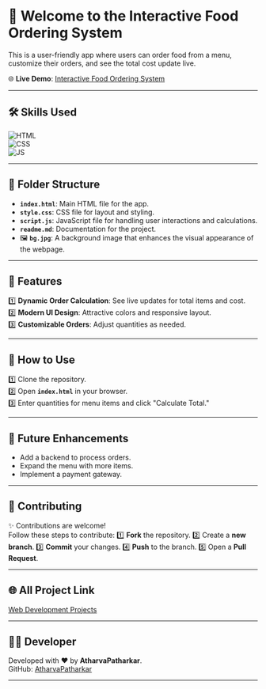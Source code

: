# 🍔 Welcome to the Interactive Food Ordering System

This is a user-friendly app where users can order food from a menu, customize their orders, and see the total cost update live.

🌐 **Live Demo**: [Interactive Food Ordering System](https://atharvapatharkar.github.io/web-development-projects/Interactive%20Food%20Ordering%20System/index.html) 

---

## 🛠️ Skills Used

![HTML](https://img.shields.io/badge/html5%20-%23E34F26.svg?&style=for-the-badge&logo=html5&logoColor=white)  
![CSS](https://img.shields.io/badge/css3%20-%231572B6.svg?&style=for-the-badge&logo=css3&logoColor=white)  
![JS](https://img.shields.io/badge/javascript%20-%23323330.svg?&style=for-the-badge&logo=javascript&logoColor=%23F7DF1E)

---

## 📂 Folder Structure

- **`index.html`**: Main HTML file for the app.  
- **`style.css`**: CSS file for layout and styling.  
- **`script.js`**: JavaScript file for handling user interactions and calculations.  
- **`readme.md`**: Documentation for the project.  
- 🖼️ **`bg.jpg`**: A background image that enhances the visual appearance of the webpage.

---

## 🌟 Features

1️⃣ **Dynamic Order Calculation**: See live updates for total items and cost.  
2️⃣ **Modern UI Design**: Attractive colors and responsive layout.  
3️⃣ **Customizable Orders**: Adjust quantities as needed.  

---

## 🚀 How to Use

1️⃣ Clone the repository.  
2️⃣ Open **`index.html`** in your browser.  
3️⃣ Enter quantities for menu items and click "Calculate Total."  

---

## 🔮 Future Enhancements

- Add a backend to process orders.  
- Expand the menu with more items.  
- Implement a payment gateway.  

---


## 🤝 Contributing

✨ Contributions are welcome!  
Follow these steps to contribute:
1️⃣ **Fork** the repository.
2️⃣ Create a **new branch**.
3️⃣ **Commit** your changes.
4️⃣ **Push** to the branch.
5️⃣ Open a **Pull Request**.

---

## 🌐 All Project Link

[Web Development Projects](https://atharvapatharkar.github.io/web-development-projects/)

---

## 🧑‍💻 Developer

Developed with ❤️ by **AtharvaPatharkar**.  
GitHub: [AtharvaPatharkar](https://github.com/AtharvaPatharkar)

---